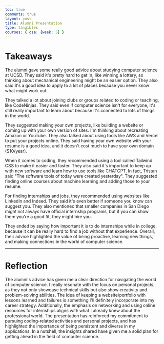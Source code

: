 ```yaml
---
toc: true
comments: true
layout: post
title: Alumni Presentation
type: tangibles
courses: { csa: {week: 5} }
---
```


# Takeaways
The alumni gave some really good advice about studying computer science at UCSD. They said it's pretty hard to get in, like winning a lottery, so thinking about mechanical engineering might be an easier option. They also said it's a good idea to apply to a lot of places because you never know what might work out.

They talked a lot about joining clubs or groups related to coding or teaching, like CodeNinjas. They said even if computer science isn't for everyone, it's still really important to learn about because it's connected to lots of things in the world.

They suggested making your own projects, like building a website or coming up with your own version of sites. I'm thinking about recreating Amazon or YouTube. They also talked about using tools like AWS and Vercel to put your projects online. They said having your own website with your resume is a good idea, and it doesn't cost much to have your own domain ($10/year).

When it comes to coding, they recommended using a tool called Tailwind CSS to make it easier and faster. They also said it's important to keep up with new software and learn how to use tools like CHATGPT. In fact, Tristan said "The software tools of today were created yesterday". They suggested finding online courses about machine learning and adding those to your resume.

For finding internships and jobs, they recommended using websites like LinkedIn and Indeed. They said it's even better if someone you know can suggest you. They also mentioned that smaller companies in San Diego might not always have official internship programs, but if you can show them you're a good fit, they might hire you.

They ended by saying how important it is to do internships while in college, because it can be really hard to find a job without that experience. Overall, their advice highlighted the value of being proactive, learning new things, and making connections in the world of computer science.

---

# Reflection
The alumni's advice has given me a clear direction for navigating the world of computer science. I really resonate with the focus on personal projects, as they not only showcase technical skills but also show creativity and problem-solving abilities. The idea of keeping a website/portfolio with lessons learned and failures is something I'll definitely incorporate into my career strategy. Additionally, the emphasis on networking and using online resources for internships aligns with what I already knew about the professional world. The presentation has reinforced my commitment to pursuing coding-related activities and personal projects, and has highlighted the importance of being persistent and diverse in my applications. In a nutshell, the insights shared have given me a solid plan for getting ahead in the field of computer science.